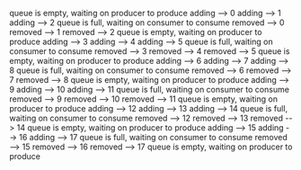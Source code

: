 queue is empty, waiting on producer to produce
adding --> 0
adding --> 1
adding --> 2
queue is full, waiting on consumer to consume
removed --> 0
removed --> 1
removed --> 2
queue is empty, waiting on producer to produce
adding --> 3
adding --> 4
adding --> 5
queue is full, waiting on consumer to consume
removed --> 3
removed --> 4
removed --> 5
queue is empty, waiting on producer to produce
adding --> 6
adding --> 7
adding --> 8
queue is full, waiting on consumer to consume
removed --> 6
removed --> 7
removed --> 8
queue is empty, waiting on producer to produce
adding --> 9
adding --> 10
adding --> 11
queue is full, waiting on consumer to consume
removed --> 9
removed --> 10
removed --> 11
queue is empty, waiting on producer to produce
adding --> 12
adding --> 13
adding --> 14
queue is full, waiting on consumer to consume
removed --> 12
removed --> 13
removed --> 14
queue is empty, waiting on producer to produce
adding --> 15
adding --> 16
adding --> 17
queue is full, waiting on consumer to consume
removed --> 15
removed --> 16
removed --> 17
queue is empty, waiting on producer to produce